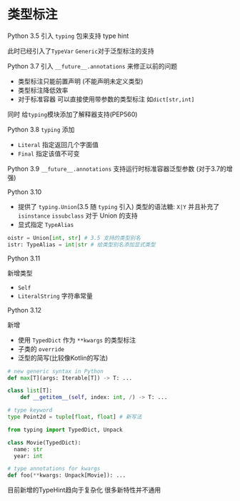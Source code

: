# 类型标注

Python 3.5 引入 `typing` 包来支持 type hint

此时已经引入了`TypeVar` `Generic`对于泛型标注的支持

Python 3.7 引入 `__future__.annotations` 来修正以前的问题
- 类型标注只能前置声明 (不能声明未定义类型)
- 类型标注降低效率
- 对于标准容器 可以直接使用带参数的类型标注 如`dict[str,int]`

同时 给`typing`模块添加了解释器支持(PEP560)


Python 3.8 `typing` 添加
- `Literal` 指定返回几个字面值
- `Final`   指定该值不可变

Python 3.9 `__future__.annotations` 支持运行时标准容器泛型参数 (对于3.7的增强)

Python 3.10
- 提供了 `typing.Union`(3.5 随  `typing` 引入) 类型的语法糖: `X|Y` 并且补充了`isinstance` `issubclass` 对于 Union 的支持
-  显式指定 `TypeAlias`


```python
oistr = Union[int, str] # 3.5 支持的类型别名
istr: TypeAlias = int|str # 给类型别名添加显式类型
```

Python 3.11

新增类型
- `Self`
- `LiteralString` 字符串常量

Python 3.12

新增
- 使用 `TypedDict` 作为 `**kwargs` 的类型标注
- 子类的 `override`
- 泛型的简写(比较像Kotlin的写法)

```python
# new generic syntax in Python
def max[T](args: Iterable[T]) -> T: ...

class list[T]:
    def __getitem__(self, index: int, /) -> T: ...

# type keyword
type Point2d = tuple[float, float] # 新写法

from typing import TypedDict, Unpack

class Movie(TypedDict):
  name: str
  year: int

# type annotations for kwargs
def foo(**kwargs: Unpack[Movie]): ...
```

目前新增的TypeHint趋向于复杂化 很多新特性并不通用